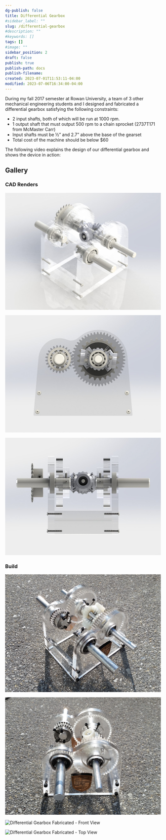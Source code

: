 ```yaml
---
dg-publish: false
title: Differential Gearbox
#sidebar_label: ""
slug: /differential-gearbox
#description: ""
#keywords: []
tags: []
#image: ""
sidebar_position: 2
draft: false
publish: true
publish-path: docs
publish-filename:
created: 2023-07-01T11:53:11-04:00
modified: 2023-07-06T16:34:00-04:00
---
```


During my fall 2017 semester at Rowan University, a team of 3 other mechanical engineering students and I designed and
fabricated a differential gearbox satisfying the following constraints:

- 2 input shafts, both of which will be run at 1000 rpm.
- 1 output shaft that must output 500 rpm to a chain sprocket (2737T171 from McMaster Carr)
- Input shafts must be ½” and 2.7” above the base of the gearset
- Total cost of the machine should be below $60

The following video explains the design of our differential gearbox and shows the device in action:

## Gallery

### CAD Renders
![Differential Gearbox Render - Isometric View](differential-gearbox-render-isometric-view.jpg) 

![Differential Gearbox Render - Side View](differential-gearbox-render-side-view.jpg) 

![Differential Gearbox Render - Front View](differential-gearbox-render-front-view.jpg) 

### Build 
![Differential Gearbox Fabricated - Isometric View](differential-gearbox-fabricated-isometric-view.jpg) 

![Differential Gearbox Fabricated - Side View](differential-gearbox-fabricated-side-view.jpg) 

![Differential Gearbox Fabricated - Front View](differential-gearbox-fabricated-front-view.jpg) 

![Differential Gearbox Fabricated - Top View](differential-gearbox-fabricated-top-view.jpg) 
